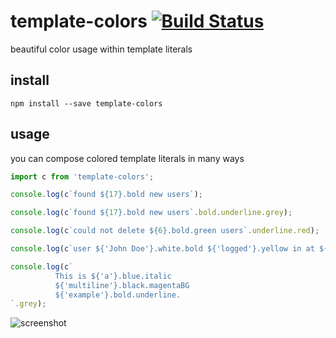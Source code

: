 # template-colors [![Build Status](https://travis-ci.org/icodeforlove/template-colors.png?branch=master)](https://travis-ci.org/icodeforlove/template-colors)

beautiful color usage within template literals

## install

```
npm install --save template-colors
```

## usage

you can compose colored template literals in many ways

```javascript
import c from 'template-colors';

console.log(c`found ${17}.bold new users`);

console.log(c`found ${17}.bold new users`.bold.underline.grey);

console.log(c`could not delete ${6}.bold.green users`.underline.red);

console.log(c`user ${'John Doe'}.white.bold ${'logged'}.yellow in at ${new Date()}.white.underline.bold`.grey.dim);

console.log(c`
          This is ${'a'}.blue.italic
          ${'multiline'}.black.magentaBG
          ${'example'}.bold.underline.
`.grey);
```

![screenshot](https://img42.com/YJJzi+)
